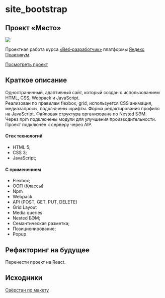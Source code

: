 # site_bootstrap
## Проект «Место»

<img src="/mesto.gif">

Проектная работа курса [«Веб‑разработчик»](https://practicum.yandex.ru/web/ "Курс «Веб‑разработчик» — Яндекс Практикум") платформы [Яндекс Практикум](https://practicum.yandex.ru/ "Яндекс Практикум").   

[Посмотреть проект](https://phomdev.github.io/mesto/)
## Краткое описание
Одностраничный, адаптивный сайт, который создан с использованием HTML, CSS, Webpack и JavaScript.   
Реализован по правилам flexbox, grid, используется CSS анимация, медиазапросы, подключены шрифты. Форма редактирования профиля на JavaScript. Файловая структура организована по Nested БЭМ.   
Через npm подключены модули для улучшения производительности. Проект подключён к серверу через AIP.
#### Стек технологий
  * HTML 5;
  * CSS 3;
  * JavaScript;
#### С применением
  * Flexbox;
  * ООП (Классы)
  * Npm
  * Webpack
  * API (POST, GET, PUT, DELETE)
  * Grid Layout
  * Media queries
  * Nested БЭМ;
  * Семантическая разметка;
  * Позиционирование;
  * Popup
## Рефакторинг на будущее
Перенести проект на React.
## Исходники
[Свёрстан по макету](https://www.figma.com/file/2cn9N9jSkmxD84oJik7xL7/JavaScript.-Sprint-4?node-id=0%3A1)
